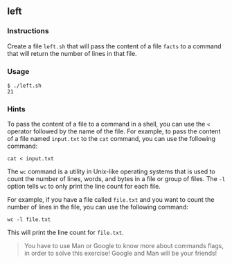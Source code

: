 ## left

### Instructions

Create a file `left.sh` that will pass the content of a file `facts` to a command that will return the number of lines in that file.

### Usage

```console
$ ./left.sh
21
```

### Hints

To pass the content of a file to a command in a shell, you can use the `<` operator followed by the name of the file. For example, to pass the content of a file named `input.txt` to the `cat` command, you can use the following command:

`cat < input.txt`

The `wc` command is a utility in Unix-like operating systems that is used to count the number of lines, words, and bytes in a file or group of files. The `-l` option tells `wc` to only print the line count for each file.

For example, if you have a file called `file.txt` and you want to count the number of lines in the file, you can use the following command:

`wc -l file.txt`

This will print the line count for `file.txt`.

> You have to use Man or Google to know more about commands flags, in order to solve this exercise!
> Google and Man will be your friends!
